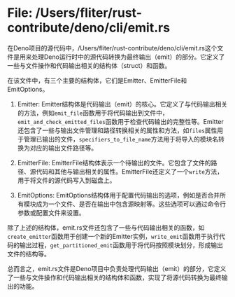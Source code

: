 # File: /Users/fliter/rust-contribute/deno/cli/emit.rs

在Deno项目的源代码中，/Users/fliter/rust-contribute/deno/cli/emit.rs这个文件是用来处理Deno运行时中的源代码转换为最终输出（emit）的部分。它定义了一些与文件操作和代码输出相关的结构体（struct）和函数。

在该文件中，有三个主要的结构体，它们是Emitter、EmitterFile和EmitOptions。

1. Emitter:
   Emitter结构体是代码输出（emit）的核心。它定义了与代码输出相关的方法，例如`emit_file`函数用于将代码输出到文件中，`emit_and_check_emitted_files`函数用于检查代码输出的完整性等。Emitter还包含了一些与输出文件管理和路径转换相关的属性和方法，如`files`属性用于管理已输出的文件，`specifiers_to_file_name`方法用于将导入的模块名转换为对应的输出文件路径等。

2. EmitterFile:
   EmitterFile结构体表示一个待输出的文件。它包含了文件的路径、源代码和其他与输出相关的属性。EmitterFile还定义了一个`write`方法，用于将文件的源代码写入到磁盘上。

3. EmitOptions:
   EmitOptions结构体用于配置代码输出的选项，例如是否合并所有模块成为一个文件、是否在输出中包含源映射等。这些选项可以通过命令行参数或配置文件来设置。

除了上述的结构体，emit.rs文件还包含了一些与代码输出相关的函数，如`create_emitter`函数用于创建一个新的Emitter实例，`write_emit`函数用于执行代码的输出过程，`get_partitioned_emit`函数用于将代码按照模块划分，形成输出文件的结构等。

总而言之，emit.rs文件是Deno项目中负责处理代码输出（emit）的部分，它定义了一些与文件操作和代码输出相关的结构体和函数，实现了将源代码转换为最终输出的功能。 


